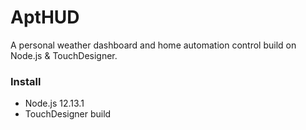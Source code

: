 # AptHUD

A personal weather dashboard and home automation control build on Node.js & TouchDesigner.

### Install

 *  Node.js 12.13.1
 *  TouchDesigner build 
 